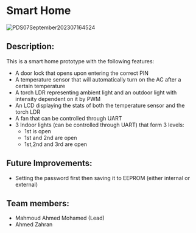 # Smart Home
![PDS07September202307164524](https://github.com/Ahmed-Zahran-AZ/Smart-Home/assets/103266615/d605bf48-7b57-4201-a60b-7b2a4986e355)


## Description:
This is a smart home prototype with the following features:
- A door lock that opens upon entering the correct PIN
- A temperature sensor that will automatically turn on the AC after a certain temperature
- A torch LDR representing ambient light and an outdoor light with intensity dependent on it by PWM
- An LCD displaying the stats of both the temperature sensor and the torch LDR
- A fan that can be controlled through UART
- 3 Indoor lights (can be controlled through UART) that form 3 levels:
  - 1st is open
  - 1st and 2nd are open
  - 1st,2nd and 3rd are open

## Future Improvements:
- Setting the password first then saving it to EEPROM (either internal or external)

## Team members:
* Mahmoud Ahmed Mohamed (Lead)
* Ahmed Zahran




